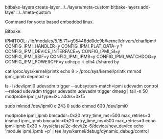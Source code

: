  bitbake-layers create-layer ../../layers/meta-custom
 bitbake-layers add-layer ../../meta-custom

Command for yocto based embedded linux.

Bitbake:

IPMITOOL:
/lib/modules/5.15.71+g95448dd0dc9b/kernel/drivers/char/ipmi/
CONFIG_IPMI_HANDLER=y
CONFIG_IPMI_PLAT_DATA=y ?
CONFIG_IPMI_DEVICE_INTERFACE=y
CONFIG_IPMI_SI=y
CONFIG_IPMI_SSIF=y
CONFIG_IPMI_IPMB=y
CONFIG_IPMI_WATCHDOG=y
CONFIG_IPMI_POWEROFF=y
udhcpc -i eth4   //shared by 



cat /proc/sys/kernel/printk
echo 8 > /proc/sys/kernel/printk
rmmod ipmi_ipmb
depmod -a

ls -l /dev/ipmi0
udevadm trigger --subsystem-match=ipmi
udevadm control --reload
udevadm trigger
udevadm
udevadm trigger
dmesg | tail -n 50
modprobe ipmi_si type=i2c addrs=0x15

sudo mknod /dev/ipmi0 c 243 0
sudo chmod 600 /dev/ipmi0

modprobe ipmi_ipmb bmcaddr=0x20 retry_time_ms=500 max_retries=3
insmod ipmi_ipmb bmcaddr=0x20 retry_time_ms=500 max_retries=3
echo ipmi-ipmb 0x30 > /sys/class/i2c-dev/i2c-6/device/new_device
echo 'module ipmi_ipmb +p' | tee /sys/kernel/debug/dynamic_debug/control

